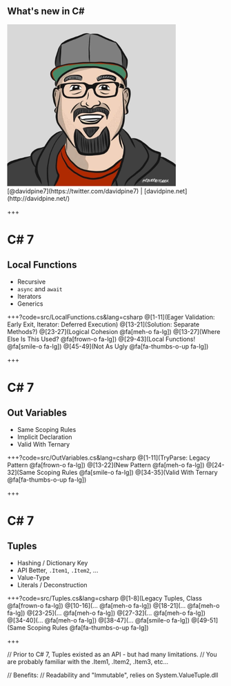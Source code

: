 ## <span>What's new in C#</span>
<img src="assets/me.jpg" height="375" />
<br />
[@davidpine7](https://twitter.com/davidpine7) | [davidpine.net](http://davidpine.net/)

+++

# C# 7
## Local Functions

- Recursive
- `async` and `await`
- Iterators
- Generics

+++?code=src/LocalFunctions.cs&lang=csharp
@[1-11](Eager Validation: Early Exit, Iterator: Deferred Execution)
@[13-21](Solution: Separate Methods?)
@[23-27](Logical Cohesion @fa[meh-o fa-lg])
@[13-27](Where Else Is This Used? @fa[frown-o fa-lg])
@[29-43](Local Functions! @fa[smile-o fa-lg])
@[45-49](Not As Ugly @fa[fa-thumbs-o-up fa-lg])

+++

# C# 7
## Out Variables

- Same Scoping Rules
- Implicit Declaration
- Valid With Ternary 

+++?code=src/OutVariables.cs&lang=csharp
@[1-11](TryParse: Legacy Pattern @fa[frown-o fa-lg])
@[13-22](New Pattern @fa[meh-o fa-lg])
@[24-32](Same Scoping Rules @fa[smile-o fa-lg])
@[34-35](Valid With Ternary @fa[fa-thumbs-o-up fa-lg])

+++

# C# 7
## Tuples

- Hashing / Dictionary Key
- API Better, `.Item1`, `.Item2`, ...
- Value-Type
- Literals / Deconstruction

+++?code=src/Tuples.cs&lang=csharp
@[1-8](Legacy Tuples, Class @fa[frown-o fa-lg])
@[10-16](... @fa[meh-o fa-lg])
@[18-21](... @fa[meh-o fa-lg])
@[23-25](... @fa[meh-o fa-lg])
@[27-32](... @fa[meh-o fa-lg])
@[34-40](... @fa[meh-o fa-lg])
@[38-47](... @fa[smile-o fa-lg])
@[49-51](Same Scoping Rules @fa[fa-thumbs-o-up fa-lg])

+++




// Prior to C# 7, Tuples existed as an API - but had many limitations.
// You are probably familiar with the .Item1, .Item2, .Item3, etc...

// Benefits:
//    Readability and "Immutable", relies on System.ValueTuple.dll

